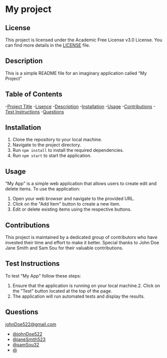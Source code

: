 # My project

## License

This project is licensed under the Academic Free License v3.0 License.
You can find more details in the [LICENSE](LICENSE) file.

## Description

This is a simple README file for an imaginary application called “My Project”

## Table of Contents

-[Project Title](#project-Title) -[Lisence](#license) -[Description](#description) -[Installation](#installation) -[Usage](#usage) -[Contributions](#contributions) -[Test Instructions](#test-instructions) -[Questions](#questions)

## Installation

1. Clone the repository to your local machine.
2. Navigate to the project directory.
3. Run `npm install` to install the required dependencies.
4. Run `npm start` to start the application.

## Usage

"My App" is a simple web application that allows users to create edit and delete items. To use the application:

1. Open your web browser and navigate to the provided URL.
2. Click on the "Add Item" button to create a new item.
3. Edit or delete existing items using the respective buttons.

## Contributions

This project is maintained by a dedicated group of contributors who have invested their time and effort to make it better. Special thanks to John Doe Jane Smith and Sam Sou for their valuable contributions.

## Test Instructions

To test "My App" follow these steps:

1. Ensure that the application is running on your local machine.2. Click on the "Test" button located at the top of the page.
2. The application will run automated tests and display the results.

## Questions

johnDoe522@gmail.com

- [@johnDoe522](https://github.com/johnDoe522)
- [@janeSmith523](https://github.com/janeSmith523)
- [@samSou32](https://github.com/samSou32)
- [@](https://github.com/)
